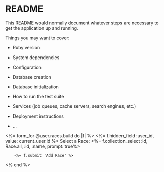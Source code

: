 # README

This README would normally document whatever steps are necessary to get the
application up and running.

Things you may want to cover:

* Ruby version

* System dependencies

* Configuration

* Database creation

* Database initialization

* How to run the test suite

* Services (job queues, cache servers, search engines, etc.)

* Deployment instructions

* ...


<%= form_for @user.races.build do |f| %>
    <%= f.hidden_field :user_id, value: current_user.id %>
        Select a Race:
        <%= f.collection_select :id, Race.all, :id, :name, prompt: true%>

        <%= f.submit 'Add Race' %>
<% end %>

